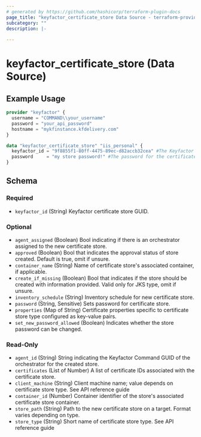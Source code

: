 ```yaml
---
# generated by https://github.com/hashicorp/terraform-plugin-docs
page_title: "keyfactor_certificate_store Data Source - terraform-provider-keyfactor"
subcategory: ""
description: |-
  
---
```


# keyfactor_certificate_store (Data Source)



## Example Usage

```terraform
provider "keyfactor" {
  username = "COMMAND\\your_username"
  password = "your_api_password"
  hostname = "mykfinstance.kfdelivery.com"
}

data "keyfactor_certificate_store" "iis_personal" {
  keyfactor_id = "9f8855f1-80ff-4475-89ec-d82accb32cea" #The Keyfactor GUID of an existing certificate store.
  password     = "my store password!" #The password for the certificate store. Note: This is bad practice, use TF_VAR_<variable_name> instead.
}
```

<!-- schema generated by tfplugindocs -->
## Schema

### Required

- `keyfactor_id` (String) Keyfactor certificate store GUID.

### Optional

- `agent_assigned` (Boolean) Bool indicating if there is an orchestrator assigned to the new certificate store.
- `approved` (Boolean) Bool that indicates the approval status of store created. Default is true, omit if unsure.
- `container_name` (String) Name of certificate store's associated container, if applicable.
- `create_if_missing` (Boolean) Bool that indicates if the store should be created with information provided. Valid only for JKS type, omit if unsure.
- `inventory_schedule` (String) Inventory schedule for new certificate store.
- `password` (String, Sensitive) Sets password for certificate store.
- `properties` (Map of String) Certificate properties specific to certificate store type configured as key-value pairs.
- `set_new_password_allowed` (Boolean) Indicates whether the store password can be changed.

### Read-Only

- `agent_id` (String) String indicating the Keyfactor Command GUID of the orchestrator for the created store.
- `certificates` (List of Number) A list of certificate IDs associated with the certificate store.
- `client_machine` (String) Client machine name; value depends on certificate store type. See API reference guide
- `container_id` (Number) Container identifier of the store's associated certificate store container.
- `store_path` (String) Path to the new certificate store on a target. Format varies depending on type.
- `store_type` (String) Short name of certificate store type. See API reference guide


